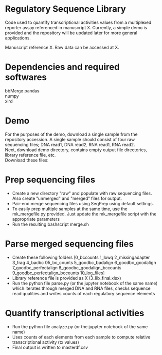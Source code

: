 # Regulatory Sequence Library

Code used to quantify transcriptional activities values from a multiplexed reporter assay referenced in manuscript X. Currently, a simple demo is provided and the repository will be updated later for more general applications. 

Manuscript reference X.
Raw data can be accessed at X.

# Dependencies and required softwares
bbMerge
pandas  
numpy  
xlrd  

# Demo
For the purposes of the demo, download a single sample from the repository accession. A single sample should consist of four raw sequencing files; DNA read1, DNA read2, RNA read1, RNA read2.  
Next, download demo directory, contains empty output file directories, library reference file, etc.  
Download these files:  

# Prep sequencing files
- Create a new directory "raw" and populate with raw sequencing files. Also create "unmerged" and "merged" files for output.
- Pair-end merge sequencing files using SeqPrep using default settings.
- To easily prep multiple samples at the same time, use the mk_mergefile.py provided. Just update the mk_mergefile script with the appropriate parameters
- Run the resulting bashscript merge.sh

# Parse merged sequencing files
- Create these following folders [0_bccounts
1_lowq
2_missingadapter
3_frag
4_badbc
05_bc_counts
5_goodbc_badalign
6_goodbc_goodalign
7_goodbc_perfectalign
8_goodbc_goodalign_bccounts
9_goodbc_perfectalign_bccounts
10_log_files]
- Library reference file is provided as X (3_lib_final.xlsx)
- Run the python file parse.py (or the jupyter notebook of the same name) which iterates through merged DNA and RNA files, checks sequence read qualities and writes counts of each regulatory sequence elements


# Quantify transcriptional activities
- Run the python file analyze.py (or the jupyter notebook of the same name)
- Uses counts of each elements from each sample to compute relative transcriptional activity (tx values) 
- Final output is written to masterdf.csv
